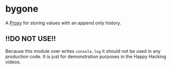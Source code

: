 # bygone

A [Proxy](https://developer.mozilla.org/en-US/docs/Web/JavaScript/Reference/Global_Objects/Proxy/handler) for storing values with an append only history.

## !!DO NOT USE!!
Because this module over writes `console.log` it should not be used in any production code. 
It is just for demonstration purposes in the Happy Hacking videos.

